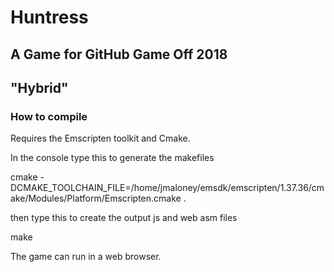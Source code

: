 # Huntress
## A Game for GitHub Game Off 2018
## "Hybrid"

### How to compile

Requires the Emscripten toolkit and Cmake.

In the console type this to generate the makefiles

  cmake -DCMAKE_TOOLCHAIN_FILE=/home/jmaloney/emsdk/emscripten/1.37.36/cmake/Modules/Platform/Emscripten.cmake .

then type this to create the output js and web asm files

  make
  
The game can run in a web browser.  
